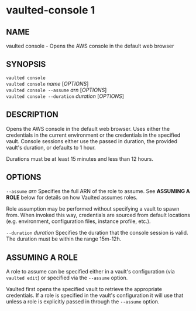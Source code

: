 vaulted-console 1
=============

NAME
----

vaulted console - Opens the AWS console in the default web browser

SYNOPSIS
--------

`vaulted console`  
`vaulted console` *name* [*OPTIONS*]  
`vaulted console --assume` *arn* [*OPTIONS*]  
`vaulted console --duration` *duration* [*OPTIONS*]

DESCRIPTION
-----------

Opens the AWS console in the default web browser. Uses either the credentials in the current environment or the credentials in the specified vault. Console sessions either use the passed in duration, the provided vault's duration, or defaults to 1 hour.

Durations must be at least 15 minutes and less than 12 hours.

OPTIONS
-------

`--assume` *arn*
  Specifies the full ARN of the role to assume. See **ASSUMING A ROLE** below
  for details on how Vaulted assumes roles.

  Role assumption may be performed without specifying a vault to spawn from.
  When invoked this way, credentials are sourced from default locations (e.g.
  environment, configuration files, instance profile, etc.).

`--duration` *duration*
	Specifies the duration that the console session is valid. The duration must be within the range 15m-12h.

ASSUMING A ROLE
---------------

A role to assume can be specified either in a vault's configuration (via
`vaulted edit`) or specified via the `--assume` option.

Vaulted first opens the specified vault to retrieve the appropriate credentials. If a role is specified in the vault's configuration it will use that unless a role is explicitly passed in through the `--assume` option. 